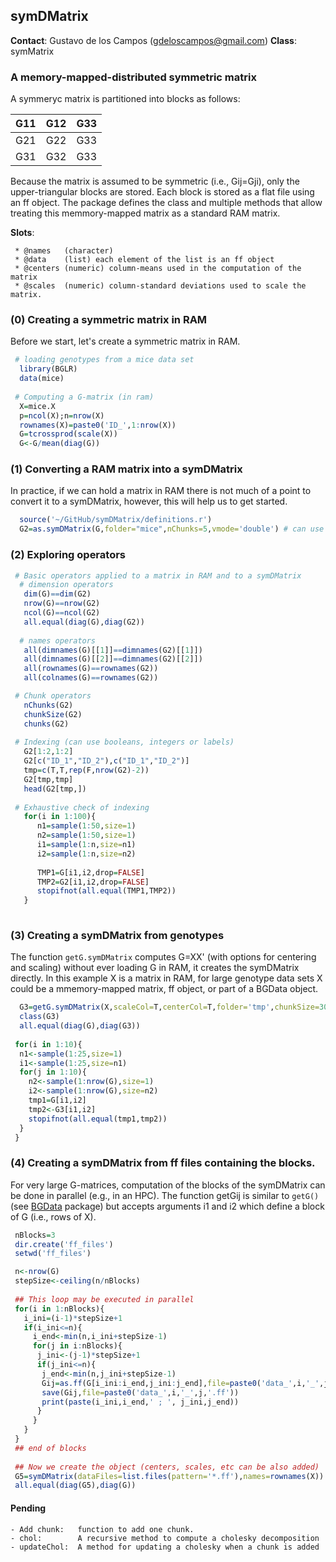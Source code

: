 ## symDMatrix

**Contact**: Gustavo de los Campos (gdeloscampos@gmail.com)
**Class**: symMatrix 

### A memory-mapped-distributed symmetric matrix

A symmeryc matrix is partitioned into blocks as follows:

| G11 | G12 | G33 |
|:---:|:---:|:---:|
| G21 | G22 | G33 |
| G31 | G32 | G33 |

Because the matrix is assumed to be symmetric (i.e., Gij=Gji), only the upper-triangular blocks are stored. Each block is stored as a flat file using an ff object. The package defines the class and multiple methods that allow treating this memmory-mapped matrix as a standard RAM matrix.


**Slots**:

     * @names   (character)
     * @data    (list) each element of the list is an ff object
     * @centers (numeric) column-means used in the computation of the matrix
     * @scales  (numeric) column-standard deviations used to scale the matrix.

### (0) Creating a symmetric matrix in RAM

Before we start, let's create a symmetric matrix in RAM.

```R
 # loading genotypes from a mice data set
  library(BGLR)
  data(mice)
 
 # Computing a G-matrix (in ram)
  X=mice.X
  p=ncol(X);n=nrow(X)
  rownames(X)=paste0('ID_',1:nrow(X))
  G=tcrossprod(scale(X))
  G<-G/mean(diag(G))
```  

### (1) Converting a RAM matrix into a symDMatrix

In practice, if we can hold a matrix in RAM there is not much of a point to convert it to a symDMatrix, however, this will help us to get started.

```R
  source('~/GitHub/symDMatrix/definitions.r')
  G2=as.symDMatrix(G,folder="mice",nChunks=5,vmode='double') # can use single for lighter files.
```

### (2) Exploring operators
```R
 # Basic operators applied to a matrix in RAM and to a symDMatrix
  # dimension operators
   dim(G)==dim(G2)
   nrow(G)==nrow(G2)
   ncol(G)==ncol(G2)
   all.equal(diag(G),diag(G2))
     
  # names operators
   all(dimnames(G)[[1]]==dimnames(G2)[[1]])
   all(dimnames(G)[[2]]==dimnames(G2)[[2]])
   all(rownames(G)==rownames(G2))
   all(colnames(G)==rownames(G2))

 # Chunk operators
   nChunks(G2)
   chunkSize(G2)
   chunks(G2)
  
 # Indexing (can use booleans, integers or labels)
   G2[1:2,1:2]
   G2[c("ID_1","ID_2"),c("ID_1","ID_2")]
   tmp=c(T,T,rep(F,nrow(G2)-2))
   G2[tmp,tmp]
   head(G2[tmp,])
  
 # Exhaustive check of indexing
   for(i in 1:100){
   	  n1=sample(1:50,size=1)
   	  n2=sample(1:50,size=1)
   	  i1=sample(1:n,size=n1)
   	  i2=sample(1:n,size=n2)
   	  
   	  TMP1=G[i1,i2,drop=FALSE]
   	  TMP2=G2[i1,i2,drop=FALSE]
   	  stopifnot(all.equal(TMP1,TMP2))
   }
   
```
### (3) Creating a symDMatrix from genotypes

The function ```getG.symDMatrix``` computes G=XX' (with options for centering and scaling) without ever loading G in RAM, it creates the symDMatrix directly. In this example X is a matrix in RAM, for large genotype data sets X could be a mmemory-mapped matrix, ff object, or part of a BGData object.

```R
  G3=getG.symDMatrix(X,scaleCol=T,centerCol=T,folder='tmp',chunkSize=300,mc.cores=6,vmode='double')
  class(G3)
  all.equal(diag(G),diag(G3))
  
 for(i in 1:10){ 
  n1<-sample(1:25,size=1)
  i1<-sample(1:25,size=n1)
  for(j in 1:10){
    n2<-sample(1:nrow(G),size=1)
    i2<-sample(1:nrow(G),size=n2)
    tmp1=G[i1,i2]
    tmp2<-G3[i1,i2]
    stopifnot(all.equal(tmp1,tmp2))
  }
 }

```
### (4) Creating a symDMatrix from ff files containing the blocks.

For very large G-matrices, computation of the blocks of the symDMatrix can be done in parallel (e.g., in an HPC). The function getGij is similar to `getG()` (see [BGData](https://github.com/quantgen/bgdata) package) but accepts arguments i1 and i2 which define a block of G (i.e., rows of X).

```R
 nBlocks=3
 dir.create('ff_files')
 setwd('ff_files')

 n<-nrow(G)
 stepSize<-ceiling(n/nBlocks)
 
 ## This loop may be executed in parallel
 for(i in 1:nBlocks){
   i_ini=(i-1)*stepSize+1
   if(i_ini<=n){
     i_end<-min(n,i_ini+stepSize-1)
     for(j in i:nBlocks){
      j_ini<-(j-1)*stepSize+1
      if(j_ini<=n){
       j_end<-min(n,j_ini+stepSize-1)
       Gij=as.ff(G[i_ini:i_end,j_ini:j_end],file=paste0('data_',i,'_',j,'.bin'),vmode='double')
       save(Gij,file=paste0('data_',i,'_',j,'.ff'))
       print(paste(i_ini,i_end,' ; ', j_ini,j_end))
      }
     }
   }
 }
 ## end of blocks
 
 ## Now we create the object (centers, scales, etc can be also added)
 G5=symDMatrix(dataFiles=list.files(pattern='*.ff'),names=rownames(X))
 all.equal(diag(G5),diag(G))
```

#### Pending

    - Add chunk:   function to add one chunk.
    - chol:        A recursive method to compute a cholesky decomposition
    - updateChol:  A method for updating a cholesky when a chunk is added

     
     
